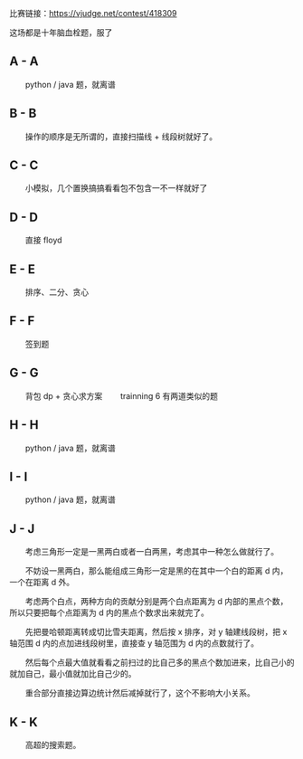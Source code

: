 比赛链接：https://vjudge.net/contest/418309

这场都是十年脑血栓题，服了

## A - A
&emsp;&emsp;python / java 题，就离谱

## B - B
&emsp;&emsp;操作的顺序是无所谓的，直接扫描线 + 线段树就好了。

## C - C
&emsp;&emsp;小模拟，几个置换搞搞看看包不包含一不一样就好了

## D - D
&emsp;&emsp;直接 floyd

## E - E 
&emsp;&emsp;排序、二分、贪心

## F - F 
&emsp;&emsp;签到题

## G - G 
&emsp;&emsp;背包 dp + 贪心求方案 
&emsp;&emsp;trainning 6 有两道类似的题

## H - H
&emsp;&emsp;python / java 题，就离谱

## I - I 
&emsp;&emsp;python / java 题，就离谱

## J - J 
&emsp;&emsp;考虑三角形一定是一黑两白或者一白两黑，考虑其中一种怎么做就行了。

&emsp;&emsp;不妨设一黑两白，那么能组成三角形一定是黑的在其中一个白的距离 d 内，一个在距离 d 外。

&emsp;&emsp;考虑两个白点，两种方向的贡献分别是两个白点距离为 d 内部的黑点个数，所以只要把每个点距离为 d 内的黑点个数求出来就完了。

&emsp;&emsp;先把曼哈顿距离转成切比雪夫距离，然后按 x 排序，对 y 轴建线段树，把 x 轴范围 d 内的点加进线段树里，直接查 y 轴范围为 d 内的点数就行了。

&emsp;&emsp;然后每个点最大值就看看之前扫过的比自己多的黑点个数加进来，比自己小的就加自己，最小值就加比自己少的。

&emsp;&emsp;重合部分直接边算边统计然后减掉就行了，这个不影响大小关系。

## K - K
&emsp;&emsp;高超的搜索题。